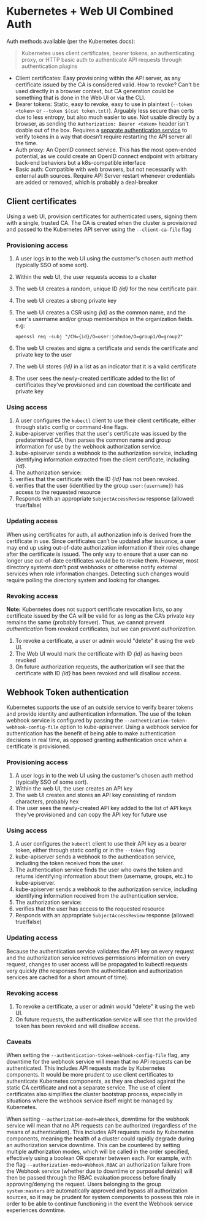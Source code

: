 # Kubernetes + Web UI Combined Auth

Auth methods available (per the Kubernetes docs):

> Kubernetes uses client certificates, bearer tokens, an authenticating proxy, or HTTP basic auth to authenticate API requests through authentication plugins

* Client certificates: Easy provisioning within the API server, as any certificate issued by the CA is considered valid. How to revoke? Can't be used directly in a browser context, but CA generation could be something that is done in the Web UI or via the CLI.
* Bearer tokens: Static, easy to revoke, easy to use in plaintext (`--token <token>` or `--token $(cat token.txt)`). Arguably less secure than certs due to less entropy, but also much easier to use. Not usable directly by a browser, as sending the `Authorization: Bearer <token>` header isn't doable out of the box. Requires a [separate authentication service](#webhook-token-authentication) to verify tokens in a way that doesn’t require restarting the API server all the time.
* Auth proxy: An OpenID connect service. This has the most open-ended potential, as we could create an OpenID connect endpoint with arbitrary back-end behaviors but a k8s-compatible interface
* Basic auth: Compatible with web browsers, but not necessarily with external auth sources. Require API Server restart whenever credentials are added or removed, which is probably a deal-breaker

## Client certificates

Using a web UI, provision certificates for authenticated users, signing them with a single, trusted CA. The CA is created when the cluster is provisioned and passed to the Kubernetes API server using the `--client-ca-file` flag

### Provisioning access

1. A user logs in to the web UI using the customer's chosen auth method (typically SSO of some sort).
1. Within the web UI, the user requests access to a cluster
  1. The web UI creates a random, unique ID _{id}_ for the new certificate pair.
  1. The web UI creates a strong private key
  1. The web UI creates a CSR using _{id}_ as the common name, and the user's username and/or group memberships in the organization fields. e.g:

      ```
      openssl req -subj "/CN={id}/O=user:johndoe/O=group1/O=group2"
      ```

  1. The web UI creates and signs a certificate and sends the certificate and private key to the user
  1. The web UI stores _{id}_ in a list as an indicator that it is a valid certificate
1. The user sees the newly-created certificate added to the list of certificates they've provisioned and can download the certificate and private key

### Using access

1. A user configures the `kubectl` client to use their client certificate, either through static config or command-line flags.
1. kube-apiserver verifies that the user's certificate was issued by the predetermined CA, then parses the common name and group information for use by the webhook authorization service.
1. kube-apiserver sends a webhook to the authorization service, including identifying information extracted from the client certificate, including _{id}_.
1. The authorization service:
  1. verifies that the certificate with the ID _{id}_ has not been revoked.
  1. verifies that the user (identified by the group `user:{username}`) has access to the requested resource
  1. Responds with an appropriate `SubjectAccessReview` response (allowed: true/false)

### Updating access

When using certificates for auth, all authorization info is derived from the certificate in use. Since certificates can’t be updated after issuance, a user may end up using out-of-date authorization information if their roles change after the certificate is issued. The only way to ensure that a user can no longer use out-of-date certificates would be to revoke them. However, most directory systems don’t post webhooks or otherwise notify external services when role information changes. Detecting such changes would require polling the directory system and looking for changes.

### Revoking access

**Note:** Kubernetes does not support certificate revocation lists, so any certificate issued by the CA will be valid for as long as the CA’s private key remains the same (probably forever). Thus, we cannot prevent _authentication_ from revoked certificates, but we can prevent _authorization_.

1. To revoke a certificate, a user or admin would "delete" it using the web UI.
1. The Web UI would mark the certificate with ID _{id}_ as having been revoked
1. On future authorization requests, the authorization will see that the certificate with ID _{id}_ has been revoked and will disallow access.

## Webhook Token authentication

Kubernetes supports the use of an outside service to verify bearer tokens and provide identity and authentication information. The use of the token webhook service is configured by passing the `--authentication-token-webhook-config-file` option to kube-apiserver. Using a webhook service for authentication has the benefit of being able to make authentication decisions in real time, as opposed granting authentication once when a certificate is provisioned.

### Provisioning access

1. A user logs in to the web UI using the customer's chosen auth method (typically SSO of some sort).
1. Within the web UI, the user creates an API key
1. The web UI creates and stores an API key consisting of random characters, probably hex
1. The user sees the newly-created API key added to the list of API keys they've provisioned and can copy the API key for future use

### Using access

1. A user configures the `kubectl` client to use their API key as a bearer token, either through static config or in the `--token` flag
1. kube-apiserver sends a webhook to the authentication service, including the token received from the user.
  1. The authentication service finds the user who owns the token and returns identifying information about them (username, groups, etc.) to kube-apiserver.
1. kube-apiserver sends a webhook to the authorization service, including identifying information received from the authentication service.
1. The authorization service:
  1. verifies that the user has access to the requested resource
  1. Responds with an appropriate `SubjectAccessReview` response (allowed: true/false)

### Updating access

Because the authentication service validates the API key on every request and the authorization service retrieves permissions information on every request, changes to user access will be propagated to kubectl requests very quickly (the responses from the authentication and authorization services are cached for a short amount of time).

### Revoking access

1. To revoke a certificate, a user or admin would "delete" it using the web UI.
1. On future requests, the authentication service will see that the provided token has been revoked and will disallow access.

### Caveats

When setting the `--authentication-token-webhook-config-file` flag, any downtime for the webhook service will mean that no API requests can be authenticated. This includes API requests made by Kubernetes components. It would be more prudent to use client certificates to authenticate Kubernetes components, as they are checked against the static CA certificate and not a separate service. The use of client certificates also simplifies the cluster bootstrap process, especially in situations where the webhook service itself might be managed by Kubernetes.

When setting `--authorization-mode=Webhook`, downtime for the webhook service will mean that no API requests can be authorized (regardless of the means of authentication). This includes API requests made by Kubernetes components, meaning the health of a cluster could rapidly degrade during an authorization service downtime. This can be countered by setting multiple authorization modes, which will be called in the order specified, effectively using a boolean OR operater between each. For example, with the flag `--authorization-mode=Webhook,RBAC` an authorization failure from the Webhook service (whether due to downtime or purposeful denial) will then be passed through the RBAC evaluation process before finally approving/denying the request. Users belonging to the group `system:masters` are automatically approved and bypass all authorization sources, so it may be prudent for system components to possess this role in order to be able to continue functioning in the event the Webhook service experiences downtime.
